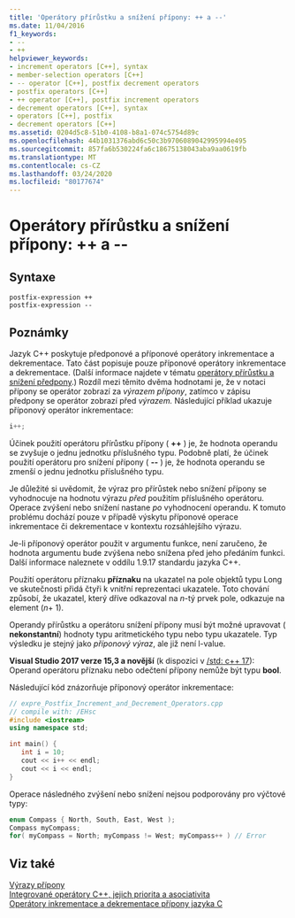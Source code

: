 ```yaml
---
title: 'Operátory přírůstku a snížení přípony: ++ a --'
ms.date: 11/04/2016
f1_keywords:
- --
- ++
helpviewer_keywords:
- increment operators [C++], syntax
- member-selection operators [C++]
- -- operator [C++], postfix decrement operators
- postfix operators [C++]
- ++ operator [C++], postfix increment operators
- decrement operators [C++], syntax
- operators [C++], postfix
- decrement operators [C++]
ms.assetid: 0204d5c8-51b0-4108-b8a1-074c5754d89c
ms.openlocfilehash: 44b1031376abd6c50c3b9706089042995994e495
ms.sourcegitcommit: 857fa6b530224fa6c18675138043aba9aa0619fb
ms.translationtype: MT
ms.contentlocale: cs-CZ
ms.lasthandoff: 03/24/2020
ms.locfileid: "80177674"
---
```

# <a name="postfix-increment-and-decrement-operators--and---"></a>Operátory přírůstku a snížení přípony: ++ a --

## <a name="syntax"></a>Syntaxe

```
postfix-expression ++
postfix-expression --
```

## <a name="remarks"></a>Poznámky

Jazyk C++ poskytuje předponové a příponové operátory inkrementace a dekrementace. Tato část popisuje pouze příponové operátory inkrementace a dekrementace. (Další informace najdete v tématu [operátory přírůstku a snížení předpony](../cpp/prefix-increment-and-decrement-operators-increment-and-decrement.md).) Rozdíl mezi těmito dvěma hodnotami je, že v notaci přípony se operátor zobrazí za *výrazem přípony*, zatímco v zápisu předpony se operátor zobrazí před *výrazem.* Následující příklad ukazuje příponový operátor inkrementace:

```cpp
i++;
```

Účinek použití operátoru přírůstku přípony ( **++** ) je, že hodnota operandu se zvyšuje o jednu jednotku příslušného typu. Podobně platí, že účinek použití operátoru pro snížení přípony ( **--** ) je, že hodnota operandu se zmenší o jednu jednotku příslušného typu.

Je důležité si uvědomit, že výraz pro přírůstek nebo snížení přípony se vyhodnocuje na hodnotu výrazu *před* použitím příslušného operátoru. Operace zvýšení nebo snížení nastane *po* vyhodnocení operandu. K tomuto problému dochází pouze v případě výskytu příponové operace inkrementace či dekrementace v kontextu rozsáhlejšího výrazu.

Je-li příponový operátor použit v argumentu funkce, není zaručeno, že hodnota argumentu bude zvýšena nebo snížena před jeho předáním funkci.  Další informace naleznete v oddílu 1.9.17 standardu jazyka C++.

Použití operátoru příznaku **příznaku** na ukazatel na pole objektů typu Long ve skutečnosti přidá čtyři k vnitřní reprezentaci ukazatele. Toto chování způsobí, že ukazatel, který dříve odkazoval na *n*-tý prvek pole, odkazuje na element (*n*+ 1).

Operandy přírůstku a operátoru snížení přípony musí být možné upravovat ( **nekonstantní**) hodnoty typu aritmetického typu nebo typu ukazatele. Typ výsledku je stejný jako *příponový výraz*, ale již není l-value.

**Visual Studio 2017 verze 15,3 a novější** (k dispozici v [/std: c++ 17](../build/reference/std-specify-language-standard-version.md)): Operand operátoru příznaku nebo odečtení přípony nemůže být typu **bool**.

Následující kód znázorňuje příponový operátor inkrementace:

```cpp
// expre_Postfix_Increment_and_Decrement_Operators.cpp
// compile with: /EHsc
#include <iostream>
using namespace std;

int main() {
   int i = 10;
   cout << i++ << endl;
   cout << i << endl;
}
```

Operace následného zvýšení nebo snížení nejsou podporovány pro výčtové typy:

```cpp
enum Compass { North, South, East, West );
Compass myCompass;
for( myCompass = North; myCompass != West; myCompass++ ) // Error
```

## <a name="see-also"></a>Viz také

[Výrazy přípony](../cpp/postfix-expressions.md)<br/>
[Integrované operátory C++, jejich priorita a asociativita](../cpp/cpp-built-in-operators-precedence-and-associativity.md)<br/>
[Operátory inkrementace a dekrementace přípony jazyka C](../c-language/c-postfix-increment-and-decrement-operators.md)
